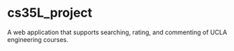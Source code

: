 # cs35L_project
A web application that supports searching, rating, and commenting of UCLA engineering courses.
